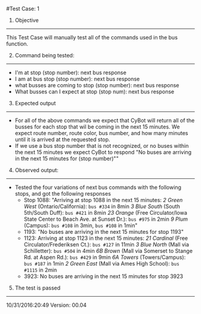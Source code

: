#Test Case: 1

1. Objective
--------------------------

This Test Case will manually test all of the commands used in the bus function.

2. Command being tested:
------------------------------

  * I'm at stop (stop number): next bus response
  * I am at bus stop (stop number): next bus response
  * what busses are coming to stop (stop number): next bus response
  * What busses can I expect at stop (stop num): next bus response

3. Expected output
--------------------------------
  * For all of the above commands we expect that CyBot will return all of the busses for each stop that wil be coming in the next 15 minutes. We expect route number, route color, bus number, and how many minutes until it is arrived at the requested stop.
  * If we use a bus stop number that is not recognized, or no buses within the next 15 minutes we expect CyBot to respond "No buses are arriving in the next 15 minutes for (stop number)""

4. Observed output:
----------------------------
  * Tested the four variations of next bus commands with the following stops, and got the following responses
    - Stop 1088: "Arriving at stop 1088 in the next 15 minutes: *2 Green West*  (Ontario/California): `bus #334` in 8min *3 Blue South*  (South 5th/South Duff): `bus #421` in 8min *23 Orange*  (Free Circulator/Iowa State Center to Beach Ave. at Sunset Dr.): `bus #975` in 2min *9 Plum*  (Campus): `bus #108` in 3min, `bus #108` in 1min"
    - 1193: "No buses are arriving in the next 15 minutes for stop 1193"
    - 1123: Arriving at stop 1123 in the next 15 minutes: *21 Cardinal*  (Free Circulator/Frederiksen Ct.): `bus #127` in 11min *3 Blue North*  (Mall via Schilletter): `bus #504` in 4min *6B Brown*  (Mall via Somerset to Stange Rd. at Aspen Rd.): `bus #429` in 9min *6A Towers*  (Towers/Campus): `bus #187` in 1min *2 Green East*  (Mall via Ames High School): `bus #1115` in 2min
    - 3923: No buses are arriving in the next 15 minutes for stop 3923

5. The test is passed
------------------------------------

  10/31/2016:20:49
  Version: 00.04
